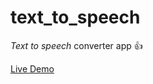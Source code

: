 # text_to_speech
*Text to speech* converter app  :+1:

[Live Demo](https://raihanhosen01.github.io/text_to_speech/)
